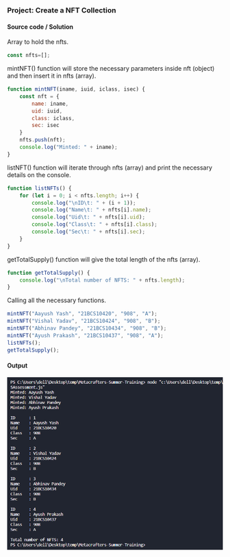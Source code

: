 ### Project: Create a NFT Collection

#### Source code / Solution

Array to hold the nfts.

```javascript
const nfts=[];
```

mintNFT() function will store the necessary parameters inside nft (object) and then insert it in nfts (array).

```javascript
function mintNFT(iname, iuid, iclass, isec) {
    const nft = {
        name: iname,
        uid: iuid,
        class: iclass,
        sec: isec
    }
    nfts.push(nft);
    console.log("Minted: " + iname);
}
```

listNFT() function will iterate through nfts (array) and print the necessary details on the console.

```javascript
function listNFTs() {
    for (let i = 0; i < nfts.length; i++) {
        console.log("\nID\t: " + (i + 1));
        console.log("Name\t: " + nfts[i].name);
        console.log("Uid\t: " + nfts[i].uid);
        console.log("Class\t: " + nfts[i].class);
        console.log("Sec\t: " + nfts[i].sec);
    }
}
```

getTotalSupply() function will give the total length of the nfts (array).

```javascript
function getTotalSupply() {
    console.log("\nTotal number of NFTS: " + nfts.length);
}
```

Calling all the necessary functions.

```javascript
mintNFT("Aayush Yash", "21BCS10420", "908", "A");
mintNFT("Vishal Yadav", "21BCS10424", "908", "B");
mintNFT("Abhinav Pandey", "21BCS10434", "908", "B");
mintNFT("Ayush Prakash", "21BCS10437", "908", "A");
listNFTs();
getTotalSupply();
```

#### Output

<img src="../Images/JS_output.png" />
